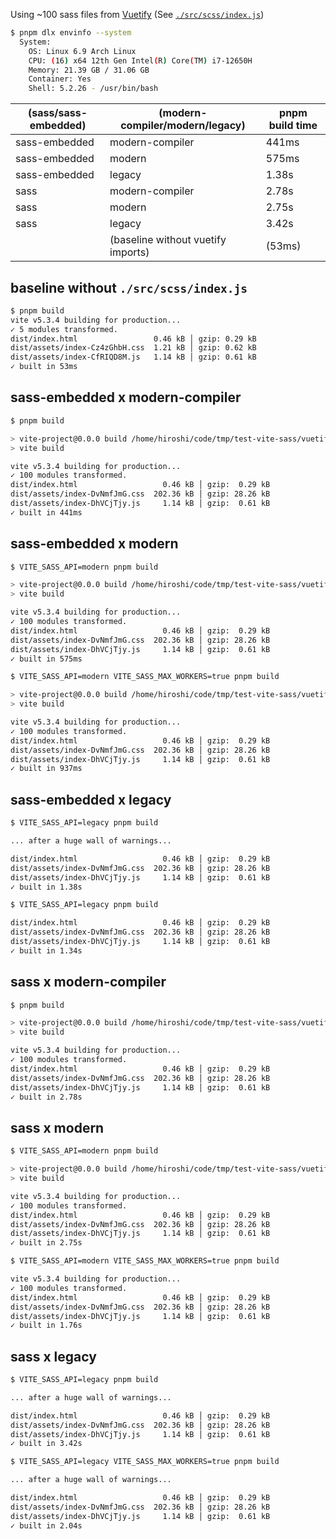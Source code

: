 Using ~100 sass files from [Vuetify](https://github.com/vuetifyjs/vuetify) (See [`./src/scss/index.js`](./src/scss/index.js))

```sh
$ pnpm dlx envinfo --system
  System:
    OS: Linux 6.9 Arch Linux
    CPU: (16) x64 12th Gen Intel(R) Core(TM) i7-12650H
    Memory: 21.39 GB / 31.06 GB
    Container: Yes
    Shell: 5.2.26 - /usr/bin/bash
```

| (sass/sass-embedded) | (modern-compiler/modern/legacy)    | pnpm build time |
|----------------------|------------------------------------|-----------------|
| sass-embedded        | modern-compiler                    | 441ms           |
| sass-embedded        | modern                             | 575ms           |
| sass-embedded        | legacy                             | 1.38s           |
| sass                 | modern-compiler                    | 2.78s           |
| sass                 | modern                             | 2.75s           |
| sass                 | legacy                             | 3.42s           |
|                      | (baseline without vuetify imports) | (53ms)          |

## baseline without `./src/scss/index.js`

```sh
$ pnpm build
vite v5.3.4 building for production...
✓ 5 modules transformed.
dist/index.html                 0.46 kB │ gzip: 0.29 kB
dist/assets/index-Cz4zGhbH.css  1.21 kB │ gzip: 0.62 kB
dist/assets/index-CfRIQD8M.js   1.14 kB │ gzip: 0.61 kB
✓ built in 53ms
```

## sass-embedded x modern-compiler

```sh
$ pnpm build

> vite-project@0.0.0 build /home/hiroshi/code/tmp/test-vite-sass/vuetify
> vite build

vite v5.3.4 building for production...
✓ 100 modules transformed.
dist/index.html                   0.46 kB │ gzip:  0.29 kB
dist/assets/index-DvNmfJmG.css  202.36 kB │ gzip: 28.26 kB
dist/assets/index-DhVCjTjy.js     1.14 kB │ gzip:  0.61 kB
✓ built in 441ms
```

## sass-embedded x modern

```sh
$ VITE_SASS_API=modern pnpm build

> vite-project@0.0.0 build /home/hiroshi/code/tmp/test-vite-sass/vuetify
> vite build

vite v5.3.4 building for production...
✓ 100 modules transformed.
dist/index.html                   0.46 kB │ gzip:  0.29 kB
dist/assets/index-DvNmfJmG.css  202.36 kB │ gzip: 28.26 kB
dist/assets/index-DhVCjTjy.js     1.14 kB │ gzip:  0.61 kB
✓ built in 575ms
```

```sh
$ VITE_SASS_API=modern VITE_SASS_MAX_WORKERS=true pnpm build

> vite-project@0.0.0 build /home/hiroshi/code/tmp/test-vite-sass/vuetify
> vite build

vite v5.3.4 building for production...
✓ 100 modules transformed.
dist/index.html                   0.46 kB │ gzip:  0.29 kB
dist/assets/index-DvNmfJmG.css  202.36 kB │ gzip: 28.26 kB
dist/assets/index-DhVCjTjy.js     1.14 kB │ gzip:  0.61 kB
✓ built in 937ms
```

## sass-embedded x legacy

```sh
$ VITE_SASS_API=legacy pnpm build

... after a huge wall of warnings...

dist/index.html                   0.46 kB │ gzip:  0.29 kB
dist/assets/index-DvNmfJmG.css  202.36 kB │ gzip: 28.26 kB
dist/assets/index-DhVCjTjy.js     1.14 kB │ gzip:  0.61 kB
✓ built in 1.38s
```

```sh
$ VITE_SASS_API=legacy pnpm build

dist/index.html                   0.46 kB │ gzip:  0.29 kB
dist/assets/index-DvNmfJmG.css  202.36 kB │ gzip: 28.26 kB
dist/assets/index-DhVCjTjy.js     1.14 kB │ gzip:  0.61 kB
✓ built in 1.34s
```

## sass x modern-compiler

```sh
$ pnpm build

> vite-project@0.0.0 build /home/hiroshi/code/tmp/test-vite-sass/vuetify
> vite build

vite v5.3.4 building for production...
✓ 100 modules transformed.
dist/index.html                   0.46 kB │ gzip:  0.29 kB
dist/assets/index-DvNmfJmG.css  202.36 kB │ gzip: 28.26 kB
dist/assets/index-DhVCjTjy.js     1.14 kB │ gzip:  0.61 kB
✓ built in 2.78s
```

## sass x modern

```sh
$ VITE_SASS_API=modern pnpm build

> vite-project@0.0.0 build /home/hiroshi/code/tmp/test-vite-sass/vuetify
> vite build

vite v5.3.4 building for production...
✓ 100 modules transformed.
dist/index.html                   0.46 kB │ gzip:  0.29 kB
dist/assets/index-DvNmfJmG.css  202.36 kB │ gzip: 28.26 kB
dist/assets/index-DhVCjTjy.js     1.14 kB │ gzip:  0.61 kB
✓ built in 2.75s
```

```sh
$ VITE_SASS_API=modern VITE_SASS_MAX_WORKERS=true pnpm build

vite v5.3.4 building for production...
✓ 100 modules transformed.
dist/index.html                   0.46 kB │ gzip:  0.29 kB
dist/assets/index-DvNmfJmG.css  202.36 kB │ gzip: 28.26 kB
dist/assets/index-DhVCjTjy.js     1.14 kB │ gzip:  0.61 kB
✓ built in 1.76s
```

## sass x legacy

```sh
$ VITE_SASS_API=legacy pnpm build

... after a huge wall of warnings...

dist/index.html                   0.46 kB │ gzip:  0.29 kB
dist/assets/index-DvNmfJmG.css  202.36 kB │ gzip: 28.26 kB
dist/assets/index-DhVCjTjy.js     1.14 kB │ gzip:  0.61 kB
✓ built in 3.42s
```

```sh
$ VITE_SASS_API=legacy VITE_SASS_MAX_WORKERS=true pnpm build

... after a huge wall of warnings...

dist/index.html                   0.46 kB │ gzip:  0.29 kB
dist/assets/index-DvNmfJmG.css  202.36 kB │ gzip: 28.26 kB
dist/assets/index-DhVCjTjy.js     1.14 kB │ gzip:  0.61 kB
✓ built in 2.04s
```
